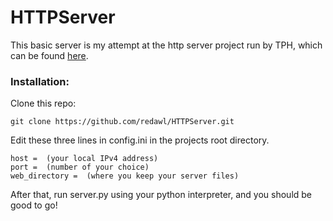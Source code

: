 # HTTPServer

This basic server is my attempt at the http server project run by TPH, which can be found [here](https://theprogrammershangout.com/resources/projects/http-project-guide/).

### Installation:
Clone this repo:
```
git clone https://github.com/redawl/HTTPServer.git
```
Edit these three lines in config.ini in the projects root directory.
```
host =  (your local IPv4 address)
port =  (number of your choice)
web_directory =  (where you keep your server files)
```
After that,  run server.py using your python interpreter, and you should be good to go!